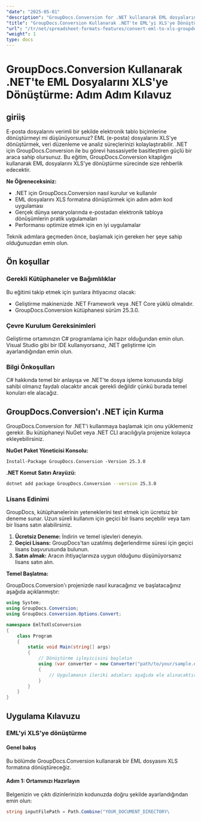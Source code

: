 ```yaml
---
"date": "2025-05-01"
"description": "GroupDocs.Conversion for .NET kullanarak EML dosyalarını XLS formatına nasıl dönüştüreceğinizi öğrenin. Kod örnekleri ve en iyi uygulamalar içeren bu kapsamlı kılavuzu izleyin."
"title": "GroupDocs.Conversion Kullanarak .NET'te EML'yi XLS'ye Dönüştürme&#58; Adım Adım Kılavuz"
"url": "/tr/net/spreadsheet-formats-features/convert-eml-to-xls-groupdocs-net/"
"weight": 1
type: docs
---
```

# GroupDocs.Conversion Kullanarak .NET'te EML Dosyalarını XLS'ye Dönüştürme: Adım Adım Kılavuz

## giriiş

E-posta dosyalarını verimli bir şekilde elektronik tablo biçimlerine dönüştürmeyi mi düşünüyorsunuz? EML (e-posta) dosyalarını XLS'ye dönüştürmek, veri düzenleme ve analiz süreçlerinizi kolaylaştırabilir. .NET için GroupDocs.Conversion ile bu görevi hassasiyetle basitleştiren güçlü bir araca sahip olursunuz. Bu eğitim, GroupDocs.Conversion kitaplığını kullanarak EML dosyalarını XLS'ye dönüştürme sürecinde size rehberlik edecektir.

**Ne Öğreneceksiniz:**

- .NET için GroupDocs.Conversion nasıl kurulur ve kullanılır
- EML dosyalarını XLS formatına dönüştürmek için adım adım kod uygulaması
- Gerçek dünya senaryolarında e-postadan elektronik tabloya dönüşümlerin pratik uygulamaları
- Performansı optimize etmek için en iyi uygulamalar

Teknik adımlara geçmeden önce, başlamak için gereken her şeye sahip olduğunuzdan emin olun.

## Ön koşullar

### Gerekli Kütüphaneler ve Bağımlılıklar

Bu eğitimi takip etmek için şunlara ihtiyacınız olacak:

- Geliştirme makinenizde .NET Framework veya .NET Core yüklü olmalıdır.
- GroupDocs.Conversion kütüphanesi sürüm 25.3.0.

### Çevre Kurulum Gereksinimleri

Geliştirme ortamınızın C# programlama için hazır olduğundan emin olun. Visual Studio gibi bir IDE kullanıyorsanız, .NET geliştirme için ayarlandığından emin olun.

### Bilgi Önkoşulları

C# hakkında temel bir anlayışa ve .NET'te dosya işleme konusunda bilgi sahibi olmanız faydalı olacaktır ancak gerekli değildir çünkü burada temel konuları ele alacağız.

## GroupDocs.Conversion'ı .NET için Kurma

GroupDocs.Conversion for .NET'i kullanmaya başlamak için onu yüklemeniz gerekir. Bu kütüphaneyi NuGet veya .NET CLI aracılığıyla projenize kolayca ekleyebilirsiniz.

**NuGet Paket Yöneticisi Konsolu:**

```shell
Install-Package GroupDocs.Conversion -Version 25.3.0
```

**\.NET Komut Satırı Arayüzü:**

```bash
dotnet add package GroupDocs.Conversion --version 25.3.0
```

### Lisans Edinimi

GroupDocs, kütüphanelerinin yeteneklerini test etmek için ücretsiz bir deneme sunar. Uzun süreli kullanım için geçici bir lisans seçebilir veya tam bir lisans satın alabilirsiniz.

1. **Ücretsiz Deneme:** İndirin ve temel işlevleri deneyin.
2. **Geçici Lisans:** GroupDocs'tan uzatılmış değerlendirme süresi için geçici lisans başvurusunda bulunun.
3. **Satın almak:** Aracın ihtiyaçlarınıza uygun olduğunu düşünüyorsanız lisans satın alın.

**Temel Başlatma:**

GroupDocs.Conversion'ı projenizde nasıl kuracağınız ve başlatacağınız aşağıda açıklanmıştır:

```csharp
using System;
using GroupDocs.Conversion;
using GroupDocs.Conversion.Options.Convert;

namespace EmlToXlsConversion
{
    class Program
    {
        static void Main(string[] args)
        {
            // Dönüştürme işleyicisini başlatın
            using (var converter = new Converter("path/to/your/sample.eml"))
            {
                // Uygulamanın ileriki adımları aşağıda ele alınacaktır.
            }
        }
    }
}
```

## Uygulama Kılavuzu

### EML'yi XLS'ye dönüştürme

#### Genel bakış

Bu bölümde GroupDocs.Conversion kullanarak bir EML dosyasını XLS formatına dönüştüreceğiz.

#### Adım 1: Ortamınızı Hazırlayın

Belgenizin ve çıktı dizinlerinizin kodunuzda doğru şekilde ayarlandığından emin olun:

```csharp
string inputFilePath = Path.Combine("YOUR_DOCUMENT_DIRECTORY\